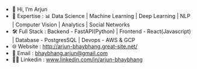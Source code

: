 - 👋 Hi, I’m Arjun
- 🚀 Expertise     : 📊 Data Science | Machine Learning | Deep Learning | NLP | Computer Vision | Analytics | Social Networks 
- 🛠️ Full Stack    : Backend - FastAPI(Python) | Frontend - React(Javascript) |  Database - PostgresSQL | Devops - AWS & GCP
- 🌐 Website       : http://arjun-bhaybhang.great-site.net/
- 📧 Email         : bhaybhang.arjun@gmail.com
- 👨‍💻 Linkedin      : www.linkedin.com/in/arjun-bhaybhang
<!---
ArjunBhaybhang/ArjunBhaybhang is a ✨ special ✨ repository because its `README.md` (this file) appears on your GitHub profile.
You can click the Preview link to take a look at your changes.
--->
